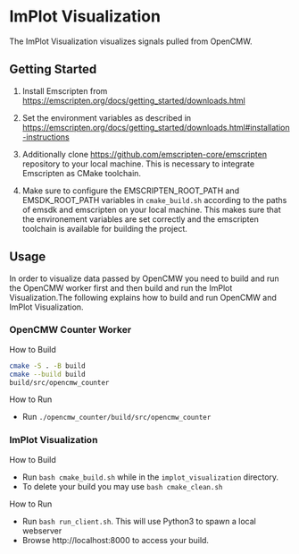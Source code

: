 # ImPlot Visualization

The ImPlot Visualization visualizes signals pulled from OpenCMW.

## Getting Started

1. Install Emscripten from https://emscripten.org/docs/getting_started/downloads.html

2. Set the environment variables as described in https://emscripten.org/docs/getting_started/downloads.html#installation-instructions

3. Additionally clone https://github.com/emscripten-core/emscripten repository to your local machine. This is necessary to integrate Emscripten as CMake toolchain.

4. Make sure to configure the EMSCRIPTEN_ROOT_PATH and EMSDK_ROOT_PATH variables in `cmake_build.sh` according to the paths of emsdk and emscripten on your local machine. This makes sure that the environement variables are set correctly and the emscripten toolchain is available for building the project.

## Usage

In order to visualize data passed by OpenCMW you need to build and run the OpenCMW worker first and then build and run the ImPlot Visualization.The following explains how to build and run OpenCMW and ImPlot Visualization.

### OpenCMW Counter Worker

How to Build

```bash
cmake -S . -B build
cmake --build build
build/src/opencmw_counter
```

How to Run

- Run `./opencmw_counter/build/src/opencmw_counter`

### ImPlot Visualization

How to Build

- Run `bash cmake_build.sh` while in the `implot_visualization` directory.
- To delete your build you may use `bash cmake_clean.sh`

How to Run

- Run `bash run_client.sh`. This will use Python3 to spawn a local webserver
- Browse http://localhost:8000 to access your build.
